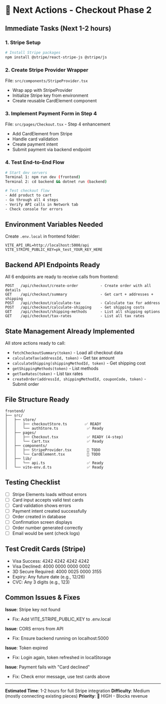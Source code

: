 # 🎯 Next Actions - Checkout Phase 2

## Immediate Tasks (Next 1-2 hours)

### 1. Stripe Setup
```bash
# Install Stripe packages
npm install @stripe/react-stripe-js @stripe/js
```

### 2. Create Stripe Provider Wrapper
File: `src/components/StripeProvider.tsx`
- Wrap app with StripeProvider
- Initialize Stripe key from environment
- Create reusable CardElement component

### 3. Implement Payment Form in Step 4
File: `src/pages/Checkout.tsx` - Step 4 enhancement
- Add CardElement from Stripe
- Handle card validation
- Create payment intent
- Submit payment via backend endpoint

### 4. Test End-to-End Flow
```bash
# Start dev servers
Terminal 1: npm run dev (frontend)
Terminal 2: cd backend && dotnet run (backend)

# Test checkout flow
- Add product to cart
- Go through all 4 steps
- Verify API calls in Network tab
- Check console for errors
```

## Environment Variables Needed

Create `.env.local` in frontend folder:
```env
VITE_API_URL=http://localhost:5000/api
VITE_STRIPE_PUBLIC_KEY=pk_test_YOUR_KEY_HERE
```

## Backend API Endpoints Ready

All 6 endpoints are ready to receive calls from frontend:

```
POST   /api/checkout/create-order          - Create order with all details
GET    /api/checkout/summary               - Get cart + addresses + shipping
POST   /api/checkout/calculate-tax         - Calculate tax for address
POST   /api/checkout/calculate-shipping    - Get shipping costs
GET    /api/checkout/shipping-methods      - List all shipping options
GET    /api/checkout/tax-rates             - List all tax rates
```

## State Management Already Implemented

All store actions ready to call:
- `fetchCheckoutSummary(token)` - Load all checkout data
- `calculateTax(addressId, token)` - Get tax amount
- `calculateShipping(shippingMethodId, token)` - Get shipping cost
- `getShippingMethods(token)` - List methods
- `getTaxRates(token)` - List tax rates  
- `createOrder(addressId, shippingMethodId, couponCode, token)` - Submit order

## File Structure Ready

```
frontend/
├── src/
│   ├── store/
│   │   ├── checkoutStore.ts        ✅ READY
│   │   └── authStore.ts             ✅ Ready
│   ├── pages/
│   │   ├── Checkout.tsx             ✅ READY (4-step)
│   │   └── Cart.tsx                 ✅ Ready
│   ├── components/
│   │   ├── StripeProvider.tsx       📝 TODO
│   │   └── CardElement.tsx          📝 TODO
│   ├── lib/
│   │   └── api.ts                   ✅ Ready
│   └── vite-env.d.ts                ✅ Ready
```

## Testing Checklist

- [ ] Stripe Elements loads without errors
- [ ] Card input accepts valid test cards
- [ ] Card validation shows errors
- [ ] Payment intent created successfully
- [ ] Order created in database
- [ ] Confirmation screen displays
- [ ] Order number generated correctly
- [ ] Email would be sent (check logs)

## Test Credit Cards (Stripe)

- Visa Success: 4242 4242 4242 4242
- Visa Declined: 4000 0000 0000 0002
- 3D Secure Required: 4000 0025 0000 3155
- Expiry: Any future date (e.g., 12/26)
- CVC: Any 3 digits (e.g., 123)

## Common Issues & Fixes

**Issue**: Stripe key not found
- Fix: Add VITE_STRIPE_PUBLIC_KEY to .env.local

**Issue**: CORS errors from API
- Fix: Ensure backend running on localhost:5000

**Issue**: Token expired
- Fix: Login again, token refreshed in localStorage

**Issue**: Payment fails with "Card declined"
- Fix: Check error message, use test cards above

---

**Estimated Time**: 1-2 hours for full Stripe integration
**Difficulty**: Medium (mostly connecting existing pieces)
**Priority**: 🔴 HIGH - Blocks revenue
